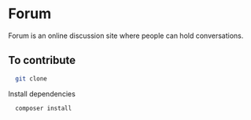 <h1>Forum</h1>
<p>Forum is an online discussion site where people can hold conversations.</p>


## To contribute
```sh
  git clone
```
Install dependencies
```sh
  composer install
```
